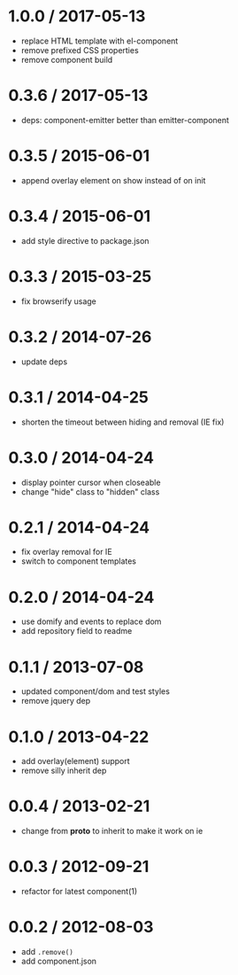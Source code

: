 
1.0.0 / 2017-05-13
==================

 * replace HTML template with el-component
 * remove prefixed CSS properties
 * remove component build

0.3.6 / 2017-05-13
==================

 * deps: component-emitter better than emitter-component

0.3.5 / 2015-06-01
==================

 * append overlay element on show instead of on init

0.3.4 / 2015-06-01
==================

 * add style directive to package.json

0.3.3 / 2015-03-25
==================

 * fix browserify usage

0.3.2 / 2014-07-26
==================

 * update deps

0.3.1 / 2014-04-25
==================

 * shorten the timeout between hiding and removal (IE fix)

0.3.0 / 2014-04-24
==================

 * display pointer cursor when closeable
 * change "hide" class to "hidden" class

0.2.1 / 2014-04-24
==================

 * fix overlay removal for IE
 * switch to component templates

0.2.0 / 2014-04-24
==================

 * use domify and events to replace dom
 * add repository field to readme

0.1.1 / 2013-07-08 
==================

 * updated component/dom and test styles
 * remove jquery dep

0.1.0 / 2013-04-22 
==================

  * add overlay(element) support
  * remove silly inherit dep

0.0.4 / 2013-02-21 
==================

  * change from __proto__ to inherit to make it work on ie

0.0.3 / 2012-09-21 
==================

  * refactor for latest component(1)

0.0.2 / 2012-08-03 
==================

  * add `.remove()`
  * add component.json
